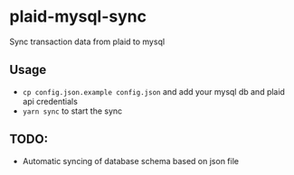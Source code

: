 # plaid-mysql-sync

Sync transaction data from plaid to mysql

## Usage

- `cp config.json.example config.json` and add your mysql db and plaid api credentials
- `yarn sync` to start the sync

## TODO:

- Automatic syncing of database schema based on json file
